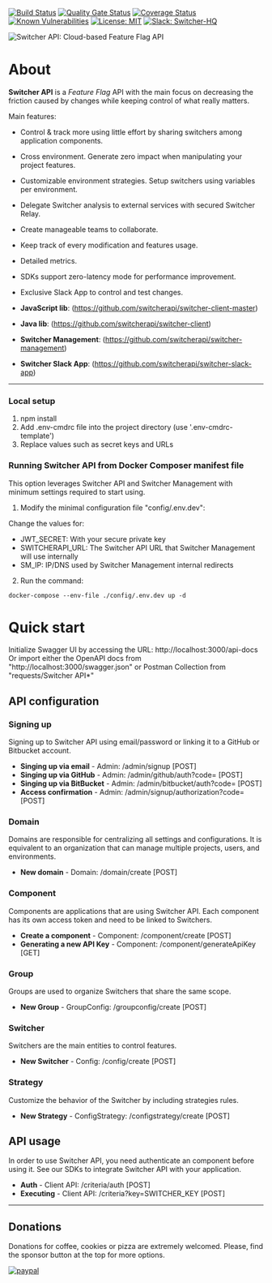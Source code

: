 [![Build Status](https://travis-ci.com/switcherapi/switcher-api.svg?branch=master)](https://travis-ci.com/github/switcherapi/switcher-api)
[![Quality Gate Status](https://sonarcloud.io/api/project_badges/measure?project=switcherapi_switcher-api&metric=alert_status)](https://sonarcloud.io/dashboard?id=switcherapi_switcher-api)
[![Coverage Status](https://coveralls.io/repos/github/switcherapi/switcher-api/badge.svg?branch=master)](https://coveralls.io/github/switcherapi/switcher-api?branch=master)
[![Known Vulnerabilities](https://snyk.io/test/github/switcherapi/switcher-api/badge.svg)](https://snyk.io/test/github/switcherapi/switcher-api)
[![License: MIT](https://img.shields.io/badge/License-MIT-yellow.svg)](https://opensource.org/licenses/MIT)
[![Slack: Switcher-HQ](https://img.shields.io/badge/slack-@switcher/hq-blue.svg?logo=slack)](https://switcher-hq.slack.com/)

![Switcher API: Cloud-based Feature Flag API](https://github.com/switcherapi/switcherapi-assets/blob/master/logo/switcherapi_grey.png)

# About  

**Switcher API** is a *Feature Flag* API with the main focus on decreasing the friction caused by changes while keeping control of what really matters.

Main features:
- Control & track more using little effort by sharing switchers among application components.
- Cross environment. Generate zero impact when manipulating your project features.
- Customizable environment strategies. Setup switchers using variables per environment.
- Delegate Switcher analysis to external services with secured Switcher Relay.
- Create manageable teams to collaborate.
- Keep track of every modification and features usage.
- Detailed metrics.
- SDKs support zero-latency mode for performance improvement.
- Exclusive Slack App to control and test changes.
 

- **JavaScript lib**: (https://github.com/switcherapi/switcher-client-master)
- **Java lib**: (https://github.com/switcherapi/switcher-client)
- **Switcher Management**: (https://github.com/switcherapi/switcher-management)
- **Switcher Slack App**: (https://github.com/switcherapi/switcher-slack-app)

* * *

### Local setup
1. npm install
2. Add .env-cmdrc file into the project directory (use '.env-cmdrc-template')
3. Replace values such as secret keys and URLs

### Running Switcher API from Docker Composer manifest file

This option leverages Switcher API and Switcher Management with minimum settings required to start using.

1. Modify the minimal configuration file "config/.env.dev":

Change the values for:

- JWT_SECRET: With your secure private key
- SWITCHERAPI_URL: The Switcher API URL that Switcher Management will use internally
- SM_IP: IP/DNS used by Switcher Management internal redirects

2. Run the command: 

```
docker-compose --env-file ./config/.env.dev up -d
```

# Quick start

Initialize Swagger UI by accessing the URL: http://localhost:3000/api-docs
Or import either the OpenAPI docs from "http://localhost:3000/swagger.json" or Postman Collection from "requests/Switcher API*"

## API configuration
### Signing up
Signing up to Switcher API using email/password or linking it to a GitHub or Bitbucket account.

- **Singing up via email** - Admin: /admin/signup [POST]
- **Singing up via GitHub** - Admin: /admin/github/auth?code= [POST]
- **Singing up via BitBucket** - Admin: /admin/bitbucket/auth?code= [POST]
- **Access confirmation** - Admin: /admin/signup/authorization?code= [POST]

### Domain
Domains are responsible for centralizing all settings and configurations. It is equivalent to an organization that can manage multiple projects, users, and environments.

- **New domain** - Domain: /domain/create [POST]

### Component
Components are applications that are using Switcher API. Each component has its own access token and need to be linked to Switchers.

- **Create a component** - Component: /component/create [POST]
- **Generating a new API Key** - Component: /component/generateApiKey [GET]

### Group
Groups are used to organize Switchers that share the same scope.

- **New Group** - GroupConfig: /groupconfig/create [POST]

### Switcher
Switchers are the main entities to control features.

- **New Switcher** - Config: /config/create [POST]

### Strategy
Customize the behavior of the Switcher by including strategies rules.

- **New Strategy** - ConfigStrategy: /configstrategy/create [POST]

## API usage
In order to use Switcher API, you need authenticate an component before using it.
See our SDKs to integrate Switcher API with your application.

- **Auth** - Client API: /criteria/auth [POST]
- **Executing** -  Client API: /criteria?key=SWITCHER_KEY [POST]

* * *

## Donations
Donations for coffee, cookies or pizza are extremely welcomed.
Please, find the sponsor button at the top for more options.

[![paypal](https://www.paypalobjects.com/en_US/i/btn/btn_donateCC_LG.gif)](https://www.paypal.com/cgi-bin/webscr?cmd=_s-xclick&hosted_button_id=9FKW64V67RKXW&source=url)